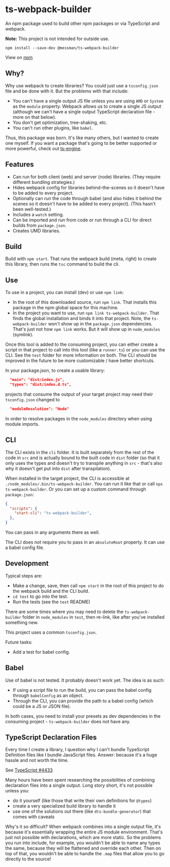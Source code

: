 # ts-webpack-builder

An npm package used to build other npm packages or via TypeScript and webpack. 

**Note:** This project is not intended for outside use.

`npm install --save-dev @messman/ts-webpack-builder`

View on [npm](https://www.npmjs.com/package/@messman/ts-webpack-builder)

## Why?

Why use webpack to create libraries? You could just use a `tsconfig.json` file and be done with it. But the problems with that include:
- You can't have a single output JS file unless you are using `AMD` or `System` as the `module` property. Webpack allows us to create a single JS output (although we can't have a single output TypeScript declaration file - more on that below).
- You don't get optimization, tree-shaking, etc.
- You can't run other plugins, like `babel`.

Thus, this package was born. It's like many others, but I wanted to create one myself. If you want a package that's going to be better supported or more powerful, check out [ts-engine](https://ts-engine.dev/).

## Features

- Can run for both client (web) and server (node) libraries. (They require different bundling strategies.)
- Hides webpack config for libraries behind-the-scenes so it doesn't have to be added to every project.
- Optionally can run the code through babel (and also hides it behind the scenes so it doesn't have to be added to every project). (This hasn't been well-tested.)
- Includes a `watch` setting.
- Can be imported and run from code or run through a CLI for direct builds from `package.json`.
- Creates UMD libraries.


## Build

Build with `npm start`. That runs the webpack build (meta, right) to create this library, then runs the `tsc` command to build the cli.

## Use

To use in a project, you can install (dev) or use `npm link`:
- In the root of this downloaded source, run `npm link`. That installs this package in the npm global space for this machine.
- In the project you want to use, run `npm link ts-webpack-builder`. That finds the global installation and binds it into that project. 
Note, the `ts-webpack-builder` won't show up in the `package.json` dependencies. That's just not how `npm link` works. But it will show up in `node_modules` (symlink).

Once this tool is added to the consuming project, you can either create a script in that project to call into this tool (like a `runner.ts`) or you can use the CLI.
See the `test` folder for more information on both. The CLI should be improved in the future to be more customizable / have better shortcuts.

In your package.json, to create a usable library:
```json
  "main": "dist/index.js",
  "types": "dist/index.d.ts",
```

projects that consume the output of your target project may need their `tsconfig.json` changed to
```json
  "moduleResolution": "Node"
```
In order to resolve packages in the `node_modules` directory when using module imports.

## CLI

The CLI exists in the `cli` folder. It is built separately from the rest of the code in `src` and is actually bound to the built code in `dist` folder (so that it only uses the types and doesn't try to transpile anything in `src` - that's also why it doesn't get put into `dist` after transpilation).

When installed in the target project, the CLI is accessible at `./node_modules/.bin/ts-webpack-builder`. You can run it like that or call `npx ts-webpack-builder`. Or you can set up a custom command through `package.json`:

```json
{
  "scripts": {
    "start-cli": "ts-webpack-builder",
  },
}
```
You can pass in any arguments there as well.

The CLI does not require you to pass in an `absoluteRoot` property. It can use a babel config file.

## Development

Typical steps are:
- Make a change, save, then call `npm start` in the root of this project to do the webpack build and the CLI build.
- `cd test` to go into the test.
- Run the tests (see the `test` README)

There are some times where you may need to delete the `ts-webpack-builder` folder in `node_modules` in `test`, then re-link, like after you've installed something new.

This project uses a common `tsconfig.json`. 

Future tasks:
- Add a test for babel config.

## Babel

Use of babel is not tested. It probably doesn't work yet. The idea is as such:

- If using a script file to run the build, you can pass the babel config through `babelConfig` as an object.
- Through the CLI, you can provide the path to a babel config (which could be a JS or JSON file).

In both cases, you need to install your presets as dev dependencies in the consuming project - `ts-webpack-builder` does not have any.

## TypeScript Declaration Files

Every time I create a library, I question why I can't bundle TypeScript Definition files like I bundle JavaScript files. Answer: because it's a huge hassle and not worth the time.

See [TypeScript #4433](https://github.com/microsoft/TypeScript/issues/4433)

Many hours have been spent researching the possibilities of combining declaration files into a single output. Long story short, it's not possible unless you:
- do it yourself (like those that write their own definitions for `@types`)
- create a very specialized build library to handle it
- use one of the solutions out there (like `dts-bundle-generator`) that comes with caveats

Why's it so difficult? When webpack combines into a single output file, it's because it's essentially wrapping the entire JS module environment. That's just not possible with declarations, which are more static. So the problems you run into include, for example, you wouldn't be able to name any types the same, because they will be flattened and override each other. Then on top of that, you wouldn't be able to handle the `.map` files that allow you to go directly to the source!
